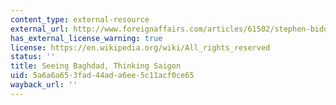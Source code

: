 ```yaml
---
content_type: external-resource
external_url: http://www.foreignaffairs.com/articles/61502/stephen-biddle/seeing-baghdad-thinking-saigon
has_external_license_warning: true
license: https://en.wikipedia.org/wiki/All_rights_reserved
status: ''
title: Seeing Baghdad, Thinking Saigon
uid: 5a6a6a65-3fad-44ad-a6ee-5c11acf0ce65
wayback_url: ''
---
```

